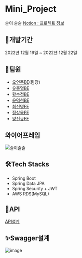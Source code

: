 # Mini_Project

술이 술술
[Notion : 프로젝트 정보](https://www.notion.so/SA-7-a638bed536bb4b7f9a92ad6b0fac8fa2)

## 📆개발기간

2022년 12월 16일 ~ 2022년 12월 22일

## 🎄팀원

- [오연주BE](https://github.com/OhYeonJu)(팀장)
- [유종열BE](https://github.com/jongyeol2)
- [황수정BE](https://github.com/Hwangbambi)
- [윤덕현BE](https://github.com/yundukhyun)
- [최신영FE](https://github.com/front-chan)
- [정상욱FE](https://github.com/JSU0318)
- [양진규FE](https://github.com/jjolraman)

## 와이어프레임
![술이술술](https://media.discordapp.net/attachments/1037267111585792020/1053338900812288010/83963AE8-9190-42BA-9656-592672551756.gif?width=856&height=504)

## 🛠️Tech Stacks

- Spring Boot
- Spring Data JPA
- Spring Security + JWT
- AWS RDS(MySQL)

## 👀API

[API설계](https://www.notion.so/SA-7-a638bed536bb4b7f9a92ad6b0fac8fa2#a68aa12d14e14e349be983b1c87ae9a8)

## ✨Swagger설계
![image](https://user-images.githubusercontent.com/55370369/208973058-995e03ac-c813-4032-a51f-66bf9406f511.png)

